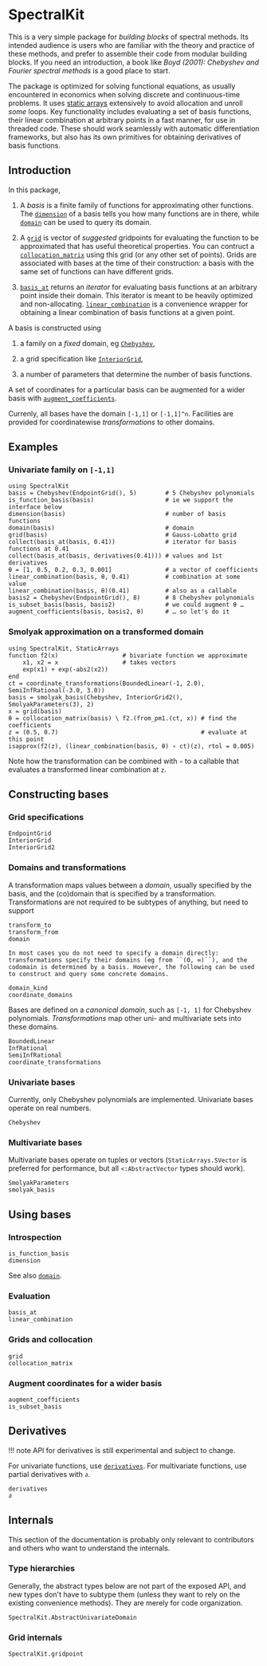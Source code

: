 # SpectralKit

This is a very simple package for *building blocks* of spectral methods. Its intended audience is users who are familiar with the theory and practice of these methods, and prefer to assemble their code from modular building blocks. If you need an introduction, a book like *Boyd (2001): Chebyshev and Fourier spectral methods* is a good place to start.

The package is optimized for solving functional equations, as usually encountered in economics when solving discrete and continuous-time problems. It uses [static arrays](https://github.com/JuliaArrays/StaticArrays.jl) extensively to avoid allocation and unroll *some* loops. Key functionality includes evaluating a set of basis functions, their linear combination at arbitrary points in a fast manner, for use in threaded code. These should work seamlessly with automatic differentiation frameworks, but also has its own primitives for obtaining derivatives of basis functions.

## Introduction

In this package,

1. A *basis* is a finite family of functions for approximating other functions. The [`dimension`](@ref) of a basis tells you how many functions are in there, while [`domain`](@ref) can be used to query its domain.

2. A [`grid`](@ref) is vector of *suggested* gridpoints for evaluating the function to be approximated that has useful theoretical properties. You can contruct a [`collocation_matrix`](@ref) using this grid (or any other set of points). Grids are associated with bases at the time of their construction: a basis with the same set of functions can have different grids.

3. [`basis_at`](@ref) returns an *iterator* for evaluating basis functions at an arbitrary point inside their domain. This iterator is meant to be heavily optimized and non-allocating. [`linear_combination`](@ref) is a convenience wrapper for obtaining a linear combination of basis functions at a given point.

A basis is constructed using

1. a family on a *fixed* domain, eg [`Chebyshev`](@ref),

2. a grid specification like [`InteriorGrid`](@ref),

3. a number of parameters that determine the number of basis functions.

A set of coordinates for a particular basis can be augmented for a wider basis with [`augment_coefficients`](@ref).

Currenly, all bases have the domain ``[-1,1]`` or ``[-1,1]^n``. Facilities are provided for coordinatewise *transformations* to other domains.

## Examples

### Univariate family on `[-1,1]`

```@repl
using SpectralKit
basis = Chebyshev(EndpointGrid(), 5)        # 5 Chebyshev polynomials
is_function_basis(basis)                    # ie we support the interface below
dimension(basis)                            # number of basis functions
domain(basis)                               # domain
grid(basis)                                 # Gauss-Lobatto grid
collect(basis_at(basis, 0.41))              # iterator for basis functions at 0.41
collect(basis_at(basis, derivatives(0.41))) # values and 1st derivatives
θ = [1, 0.5, 0.2, 0.3, 0.001]               # a vector of coefficients
linear_combination(basis, θ, 0.41)          # combination at some value
linear_combination(basis, θ)(0.41)          # also as a callable
basis2 = Chebyshev(EndpointGrid(), 8)       # 8 Chebyshev polynomials
is_subset_basis(basis, basis2)              # we could augment θ …
augment_coefficients(basis, basis2, θ)      # … so let's do it
```

### Smolyak approximation on a transformed domain

```@repl
using SpectralKit, StaticArrays
function f2(x)                  # bivariate function we approximate
    x1, x2 = x                  # takes vectors
    exp(x1) + exp(-abs2(x2))
end
ct = coordinate_transformations(BoundedLinear(-1, 2.0), SemiInfRational(-3.0, 3.0))
basis = smolyak_basis(Chebyshev, InteriorGrid2(), SmolyakParameters(3), 2)
x = grid(basis)
θ = collocation_matrix(basis) \ f2.(from_pm1.(ct, x)) # find the coefficients
z = (0.5, 0.7)                                        # evaluate at this point
isapprox(f2(z), (linear_combination(basis, θ) ∘ ct)(z), rtol = 0.005)
```

Note how the transformation can be combined with `∘` to a callable that evaluates a transformed linear combination at `z`.

## Constructing bases

### Grid specifications

```@docs
EndpointGrid
InteriorGrid
InteriorGrid2
```

### Domains and transformations

A transformation maps values between a *domain*, usually specified by
the basis, and the (co)domain that is specified by a transformation.
Transformations are not required to be subtypes of anything, but need
to support

```@docs
transform_to
transform_from
domain
```

    In most cases you do not need to specify a domain directly: transformations specify their domains (eg from ``(0, ∞)``), and the codomain is determined by a basis. However, the following can be used to construct and query some concrete domains.

```@docs
domain_kind
coordinate_domains
```

Bases are defined on a *canonical domain*, such as ``[-1, 1]`` for Chebyshev polynomials. *Transformations* map other uni- and multivariate sets into these domains.

```@docs
BoundedLinear
InfRational
SemiInfRational
coordinate_transformations
```

### Univariate bases

Currently, only Chebyshev polynomials are implemented. Univariate bases operate on real numbers.

```@docs
Chebyshev
```

### Multivariate bases

Multivariate bases operate on tuples or vectors (`StaticArrays.SVector` is preferred for performance, but all `<:AbstractVector` types should work).

```@docs
SmolyakParameters
smolyak_basis
```

## Using bases

### Introspection

```@docs
is_function_basis
dimension
```

See also [`domain`](@ref).

### Evaluation

```@docs
basis_at
linear_combination
```

### Grids and collocation

```@docs
grid
collocation_matrix
```

### Augment coordinates for a wider basis

```@docs
augment_coefficients
is_subset_basis
```

## Derivatives

!!! note
    API for derivatives is still experimental and subject to change.

For univariate functions, use [`derivatives`](@ref). For multivariate functions, use partial derivatives with `∂`.

```@docs
derivatives
∂
```

## Internals

This section of the documentation is probably only relevant to contributors and others who want to understand the internals.

### Type hierarchies

Generally, the abstract types below are not part of the exposed API, and new types don't have to subtype them (unless they want to rely on the existing convenience methods). They are merely for code organization.

```@docs
SpectralKit.AbstractUnivariateDomain
```

### Grid internals

```@docs
SpectralKit.gridpoint
```
